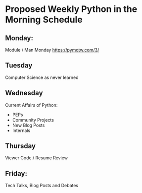 # Proposed Weekly Python in the Morning Schedule

## Monday:

Module / Man Monday
https://pymotw.com/3/


## Tuesday

Computer Science as never learned

## Wednesday

Current Affairs of Python:
- PEPs
- Community Projects
- New Blog Posts
- Internals

## Thursday

Viewer Code / Resume Review

## Friday:

Tech Talks, Blog Posts and Debates
